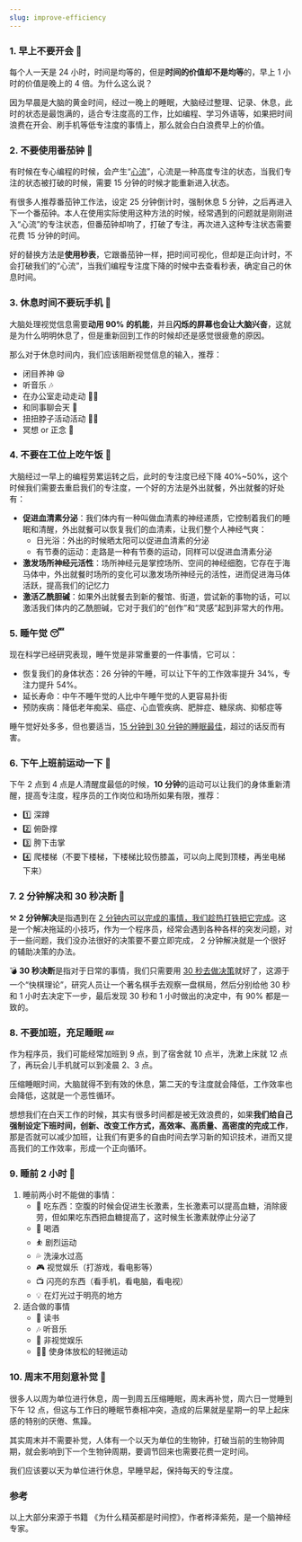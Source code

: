 ```yaml
---
slug: improve-efficiency
---
```


### 1. 早上不要开会 📅

每个人一天是 24 小时，时间是均等的，但是**时间的价值却不是均等**的，早上 1 小时的价值是晚上的 4 倍。为什么这么说？

因为早晨是大脑的黄金时间，经过一晚上的睡眠，大脑经过整理、记录、休息，此时的状态是最饱满的，适合专注度高的工作，比如编程、学习外语等，如果把时间浪费在开会、刷手机等低专注度的事情上，那么就会白白浪费早上的价值。

### 2. 不要使用番茄钟 🍅

有时候在专心编程的时候，会产生“<u>心流</u>”，心流是一种高度专注的状态，当我们专注的状态被打破的时候，需要 15 分钟的时候才能重新进入状态。

有很多人推荐番茄钟工作法，设定 25 分钟倒计时，强制休息 5 分钟，之后再进入下一个番茄钟。本人在使用实际使用这种方法的时候，经常遇到的问题就是刚刚进入“心流”的专注状态，但番茄钟却响了，打破了专注，再次进入这种专注状态需要花费 15 分钟的时间。

好的替换方法是**使用秒表**，它跟番茄钟一样，把时间可视化，但却是正向计时，不会打破我们的“心流”，当我们编程专注度下降的时候中去查看秒表，确定自己的休息时间。

### 3. 休息时间不要玩手机 📱

大脑处理视觉信息需要**动用 90% 的机能**，并且**闪烁的屏幕也会让大脑兴奋**，这就是为什么明明休息了，但是重新回到工作的时候却还是感觉很疲惫的原因。

那么对于休息时间内，我们应该阻断视觉信息的输入，推荐：
- 闭目养神 😪
- 听音乐 🎶
- 在办公室走动走动 🏃‍♂️
- 和同事聊会天 💑
- 扭扭脖子活动活动 💁‍♂️
- 冥想 or 正念 🧘

### 4. 不要在工位上吃午饭 🥣

大脑经过一早上的编程劳累运转之后，此时的专注度已经下降 40%~50%，这个时候我们需要去重启我们的专注度，一个好的方法是外出就餐，外出就餐的好处有：
- **促进血清素分泌**：我们体内有一种叫做血清素的神经递质，它控制着我们的睡眠和清醒，外出就餐可以恢复我们的血清素，让我们整个人神经气爽：
	- 日光浴：外出的时候晒太阳可以促进血清素的分泌
	- 有节奏的运动：走路是一种有节奏的运动，同样可以促进血清素分泌
- **激发场所神经元活性**：场所神经元是掌控场所、空间的神经细胞，它存在于海马体中，外出就餐时场所的变化可以激发场所神经元的活性，进而促进海马体活跃，提高我们的记忆力
- **激活乙酰胆碱**：如果外出就餐去到新的餐馆、街道，尝试新的事物的话，可以激活我们体内的乙酰胆碱，它对于我们的“创作”和“灵感”起到非常大的作用。


### 5. 睡午觉 😴

现在科学已经研究表现，睡午觉是非常重要的一件事情，它可以：
- 恢复我们的身体状态：26 分钟的午睡，可以让下午的工作效率提升 34%，专注力提升 54%。
- 延长寿命：中午不睡午觉的人比中午睡午觉的人更容易扑街
- 预防疾病：降低老年痴呆、癌症、心血管疾病、肥胖症、糖尿病、抑郁症等

睡午觉好处多多，但也要适当，<u>15 分钟到 30 分钟的睡眠最佳</u>，超过的话反而有害。

### 6. 下午上班前运动一下 🚴

下午 2 点到 4 点是人清醒度最低的时候，**10 分钟**的运动可以让我们的身体重新清醒，提高专注度，程序员的工作岗位和场所如果有限，推荐：
- 1️⃣ 深蹲 
- 2️⃣ 俯卧撑
- 3️⃣ 胯下击掌
- 4️⃣ 爬楼梯（不要下楼梯，下楼梯比较伤膝盖，可以向上爬到顶楼，再坐电梯下来）

### 7. 2 分钟解决和 30 秒决断 🖖

⚒️ **2 分钟解决**是指遇到在 <u>2 分钟内可以完成的事情，我们趁热打铁把它完成</u>。这是一个解决拖延的小技巧，作为一个程序员，经常会遇到各种各样的突发问题，对于一些问题，我们没办法很好的决策要不要立即完成， 2 分钟解决就是一个很好的辅助决策的办法。

💣 **30 秒决断**是指对于日常的事情，我们只需要用 <u>30 秒去做决策</u>就好了，这源于一个“快棋理论”，研究人员让一个著名棋手去观察一盘棋局，然后分别给他 30 秒和 1 小时去决定下一步，最后发现 30 秒和 1 小时做出的决定中，有 90% 都是一致的。

### 8. 不要加班，充足睡眠 💤

作为程序员，我们可能经常加班到 9 点，到了宿舍就 10 点半，洗漱上床就 12 点了，再玩会儿手机就可以到凌晨 2、3 点。

压缩睡眠时间，大脑就得不到有效的休息，第二天的专注度就会降低，工作效率也会降低，这就是一个恶性循环。

想想我们在白天工作的时候，其实有很多时间都是被无效浪费的，如果**我们给自己强制设定下班时间，创新、改变工作方式，高效率、高质量、高密度的完成工作**，那是否就可以减少加班，让我们有更多的自由时间去学习新的知识技术，进而又提高我们的工作效率，形成一个正向循环。


### 9. 睡前 2 小时 🛌

1. 睡前两小时不能做的事情：
	- 🍲 吃东西：空腹的时候会促进生长激素，生长激素可以提高血糖，消除疲劳，但如果吃东西把血糖提高了，这时候生长激素就停止分泌了
	- 🥃 喝酒
	- ⛹️ 剧烈运动
	- 💦 洗澡水过高
	- 🎮 视觉娱乐（打游戏，看电影等）
	- 📺 闪亮的东西（看手机，看电脑，看电视）
	- 💡 在灯光过于明亮的地方
2.  适合做的事情
	- 📖 读书
	- 🎶 听音乐
	- 🎨 非视觉娱乐
	- 🧘‍♂️ 使身体放松的轻微运动


### 10. 周末不用刻意补觉 🚫

 很多人以周为单位进行休息，周一到周五压缩睡眠，周末再补觉，周六日一觉睡到下午 12 点，但这与工作日的睡眠节奏相冲突，造成的后果就是星期一的早上起床感的特别的厌倦、焦躁。

其实周末并不需要补觉，人体有一个以天为单位的生物钟，打破当前的生物钟周期，就会影响到下一个生物钟周期，要调节回来也需要花费一定时间。

我们应该要以天为单位进行休息，早睡早起，保持每天的专注度。

### 参考

以上大部分来源于书籍 《为什么精英都是时间控》，作者桦泽紫苑，是一个脑神经专家。